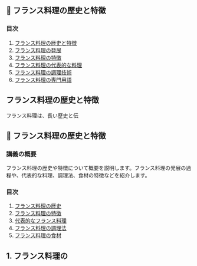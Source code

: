 ## 📝 フランス料理の歴史と特徴

<a id="table-of-contents"></a>
### 目次
1. [フランス料理の歴史と特徴](#introduction)
2. [フランス料理の発展](#french-cuisine-development)
3. [フランス料理の特徴](#french-cuisine-characteristics)
4. [フランス料理の代表的な料理](#french-cuisine-dishes)
5. [フランス料理の調理技術](#french-cooking-techniques)
6. [フランス料理の専門用語](#french-cuisine-terminology)

<a id="introduction"></a>
## フランス料理の歴史と特徴

フランス料理は、長い歴史と伝

## 📝 フランス料理の歴史と特徴

<a id="introduction"></a>
### 講義の概要
フランス料理の歴史や特徴について概要を説明します。フランス料理の発展の過程や、代表的な料理、調理法、食材の特徴などを紹介します。

### 目次
1. [フランス料理の歴史](#history)
2. [フランス料理の特徴](#characteristics)
3. [代表的なフランス料理](#dishes)
4. [フランス料理の調理法](#cooking_methods)
5. [フランス料理の食材](#ingredients)

<a id="history"></a>
## 1. フランス料理の